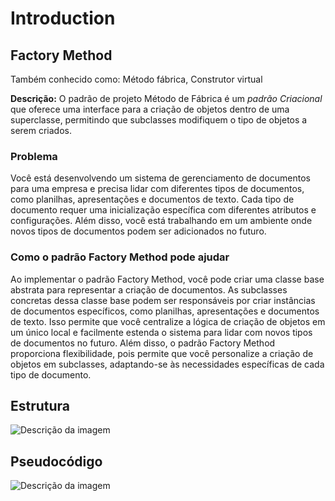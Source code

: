 # Introduction

## Factory Method

Também conhecido como: Método fábrica, Construtor virtual

**Descrição:** O padrão de projeto Método de Fábrica é um *padrão Criacional* que oferece uma interface para a criação de objetos dentro de uma superclasse, permitindo que subclasses modifiquem o tipo de objetos a serem criados.

### Problema

Você está desenvolvendo um sistema de gerenciamento de documentos para uma empresa e precisa lidar com diferentes tipos de documentos, como planilhas, apresentações e documentos de texto. Cada tipo de documento requer uma inicialização específica com diferentes atributos e configurações. Além disso, você está trabalhando em um ambiente onde novos tipos de documentos podem ser adicionados no futuro.

### Como o padrão Factory Method pode ajudar

Ao implementar o padrão Factory Method, você pode criar uma classe base abstrata para representar a criação de documentos. As subclasses concretas dessa classe base podem ser responsáveis por criar instâncias de documentos específicos, como planilhas, apresentações e documentos de texto. Isso permite que você centralize a lógica de criação de objetos em um único local e facilmente estenda o sistema para lidar com novos tipos de documentos no futuro. Além disso, o padrão Factory Method proporciona flexibilidade, pois permite que você personalize a criação de objetos em subclasses, adaptando-se às necessidades específicas de cada tipo de documento.

## Estrutura

![Descrição da imagem](estrutura.png)

## Pseudocódigo

![Descrição da imagem](pseudocodigo.png)